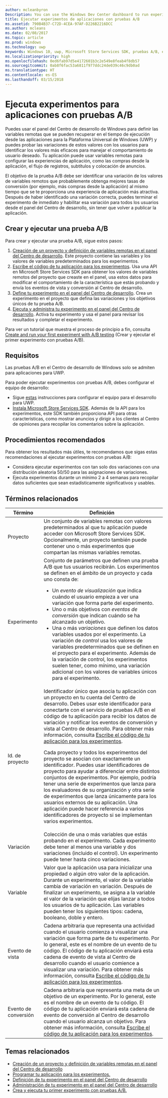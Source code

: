 ```yaml
---
author: mcleanbyron
Description: You can use the Windows Dev Center dashboard to run experiments for your Universal Windows Platform (UWP) apps with A/B testing.
title: Ejecutar experimentos de aplicaciones con pruebas A/B
ms.assetid: 790B4B37-C72D-4CEA-97AF-D226B2216DCC
ms.author: mcleans
ms.date: 02/08/2017
ms.topic: article
ms.prod: windows
ms.technology: uwp
keywords: Windows 10, uwp, Microsoft Store Services SDK, pruebas A/B, experimentos
ms.localizationpriority: high
ms.openlocfilehash: 0ed6fab97d5e4172601b3c2e549e8feab4f8db57
ms.sourcegitcommit: 0ab8f6fac53a6811f977ddc24de039c46c9db0ad
ms.translationtype: HT
ms.contentlocale: es-ES
ms.lasthandoff: 03/15/2018
---
```

# <a name="run-app-experiments-with-ab-testing"></a>Ejecuta experimentos para aplicaciones con pruebas A/B

Puedes usar el panel del Centro de desarrollo de Windows para definir las variables remotas que se pueden recuperar en el tiempo de ejecución desde las aplicaciones para la Plataforma Universal de Windows (UWP) y puedes probar las variaciones de estos valores con los usuarios para identificar los valores más eficaces para manejar el comportamiento de usuario deseado. Tu aplicación puede usar variables remotas para configurar las experiencias de aplicación, como las compras desde la aplicación, el flujo de registros, subtítulos y colocación de anuncios.

El objetivo de la prueba A/B debe ser identificar una variación de los valores de variables remotos que probablemente obtenga mejores tasas de conversión (por ejemplo, más compras desde la aplicación) al mismo tiempo que se te proporciona una experiencia de aplicación más atractiva. Después de haber identificado una variación correcta, puedes terminar el experimento de inmediato y habilitar esa variación para todos los usuarios desde el panel del Centro de desarrollo, sin tener que volver a publicar la aplicación.

## <a name="create-and-run-an-ab-test"></a>Crear y ejecutar una prueba A/B

Para crear y ejecutar una prueba A/B, sigue estos pasos:

1. [Creación de un proyecto y definición de variables remotas en el panel del Centro de desarrollo](create-a-project-and-define-remote-variables-in-the-dev-center-dashboard.md). Este proyecto contiene las variables y los valores de variables predeterminados para los experimentos.  
2. [Escribe el código de tu aplicación para los experimentos](code-your-experiment-in-your-app.md). Usa una API en Microsoft Store Services SDK para obtener los valores de variables remotos del proyecto que creaste en el panel, usa estos datos para modificar el comportamiento de la característica que estás probando y envía los eventos de vista y conversión al Centro de desarrollo.
3. [Define tu experimento en el panel del Centro de desarrollo](define-your-experiment-in-the-dev-center-dashboard.md). Crea un experimento en el proyecto que defina las variaciones y los objetivos únicos de tu prueba A/B.
4. [Ejecuta y administra tu experimento en el panel del Centro de desarrollo](manage-your-experiment.md). Activa tu experimento y usa el panel para revisar los resultados y completar el experimento.

Para ver un tutorial que muestra el proceso de principio a fin, consulta [Create and run your first experiment with A/B testing](create-and-run-your-first-experiment-with-a-b-testing.md) (Crear y ejecutar el primer experimento con pruebas A/B).

## <a name="requirements"></a>Requisitos

Las pruebas A/B en el Centro de desarrollo de Windows solo se admiten para aplicaciones para UWP.

Para poder ejecutar experimentos con pruebas A/B, debes configurar el equipo de desarrollo:

* Sigue [estas](../get-started/get-set-up.md) instrucciones para configurar el equipo para el desarrollo para UWP.
* [Instala Microsoft Store Services SDK](microsoft-store-services-sdk.md#install-the-sdk). Además de la API para los experimentos, este SDK también proporciona API para otras características, como mostrar anuncios y dirigir a los clientes al Centro de opiniones para recopilar los comentarios sobre la aplicación.

## <a name="best-practices"></a>Procedimientos recomendados

Para obtener los resultados más útiles, te recomendamos que sigas estas recomendaciones al ejecutar experimentos con pruebas A/B:

* Considera ejecutar experimentos con tan solo dos variaciones con una distribución aleatoria 50/50 para las asignaciones de variaciones.
* Ejecuta experimentos durante un mínimo 2 a 4 semanas para recopilar datos suficientes que sean estadísticamente significativos y usables.

<span id="terms" />

## <a name="related-terms"></a>Términos relacionados

|  Término  |  Definición  |
|--------|--------------|
| Proyecto    |   Un conjunto de variables remotas con valores predeterminados al que tu aplicación puede acceder con Microsoft Store Services SDK. Opcionalmente, un proyecto también puede contener uno o más experimentos que compartan las mismas variables remotas.  |
| Experimento    |   Conjunto de parámetros que definen una prueba A/B que tus usuarios recibirán. Los experimentos se definen en el ámbito de un proyecto y cada uno consta de: <p></p><ul><li>Un *evento de visualización* que indica cuándo el usuario empieza a ver una variación que forma parte del experimento.</li><li>Uno o más objetivos con *eventos de conversión* que indican cuándo se ha alcanzado un objetivo.</li><li>Una o más *variaciones* que definen los datos variables usados por el experimento. La variación de *control* usa los valores de variables predeterminados que se definen en el proyecto para el experimento. Además de la variación de control, los experimentos suelen tener, como mínimo, una variación adicional con los valores de variables únicos para el experimento. </li></ul>          |
| Id. de proyecto    |   Identificador único que asocia tu aplicación con un proyecto en tu cuenta del Centro de desarrollo. Debes usar este identificador para conectarte con el servicio de pruebas A/B en el código de tu aplicación para recibir los datos de variación y notificar los eventos de conversión y vista al Centro de desarrollo. Para obtener más información, consulta [Escribe el código de tu aplicación para los experimentos](code-your-experiment-in-your-app.md).<p></p><p>Cada proyecto y todos los experimentos del proyecto se asocian con exactamente un identificador. Puedes usar identificadores de proyecto para ayudar a diferenciar entre distintos conjuntos de experimentos. Por ejemplo, podría tener una serie de experimentos que lanza para los evaluadores de su organización y otra serie de experimentos que lanza únicamente para los usuarios externos de su aplicación.  Una aplicación puede hacer referencia a varios identificadores de proyecto si se implementan varios experimentos.</p>         |
| Variación    |   Colección de una o más variables que estás probando en el experimento. Cada experimento debe tener al menos una variable y dos variaciones (incluido el control). Un experimento puede tener hasta cinco variaciones.           |
| Variable    |  Valor que la aplicación usa para inicializar una propiedad o algún otro valor de la aplicación. Durante un experimento, el valor de la variable cambia de variación en variación. Después de finalizar un experimento, se asigna a la variable el valor de la variación que elijas lanzar a todos los usuarios de tu aplicación. Las variables pueden tener los siguientes tipos: cadena, booleano, doble y entero.
| Evento de vista    |  Cadena arbitraria que representa una actividad cuando el usuario comienza a visualizar una variación que forma parte de tu experimento. Por lo general, este es el nombre de un evento de tu código. El código de tu aplicación enviará esta cadena de evento de vista al Centro de desarrollo cuando el usuario comience a visualizar una variación. Para obtener más información, consulta [Escribe el código de tu aplicación para los experimentos](code-your-experiment-in-your-app.md).
| Evento de conversión    |  Cadena arbitraria que representa una meta de un objetivo de un experimento. Por lo general, este es el nombre de un evento de tu código. El código de tu aplicación enviará esta cadena de evento de conversión al Centro de desarrollo cuando el usuario alcanza un objetivo. Para obtener más información, consulta [Escribe el código de tu aplicación para los experimentos](code-your-experiment-in-your-app.md).  

## <a name="related-topics"></a>Temas relacionados

* [Creación de un proyecto y definición de variables remotas en el panel del Centro de desarrollo](create-a-project-and-define-remote-variables-in-the-dev-center-dashboard.md)
* [Programar tu aplicación para los experimentos.](code-your-experiment-in-your-app.md)
* [Definición de tu experimento en el panel del Centro de desarrollo](define-your-experiment-in-the-dev-center-dashboard.md)
* [Administración de tu experimento en el panel del Centro de desarrollo](manage-your-experiment.md)
* [Crea y ejecuta tu primer experimento con pruebas A/B.](create-and-run-your-first-experiment-with-a-b-testing.md)

